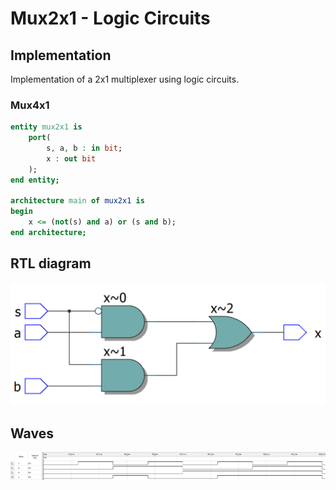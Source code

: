 # Mux2x1 - Logic Circuits

## Implementation

Implementation of a 2x1 multiplexer using logic circuits.

### Mux4x1

```vhdl
entity mux2x1 is
    port(
        s, a, b : in bit;
        x : out bit
    );
end entity;

architecture main of mux2x1 is
begin
    x <= (not(s) and a) or (s and b);
end architecture;
```

## RTL diagram

![RTL Diagram Mux2x1 - Logic Circuits](./rtl_viewer.png "RTL Diagram Mux2x1 - Logic Circuits")

## Waves

![Waves Mux2x1 - Logic Circuits](./waves.png "Waves Mux2x1 - Logic Circuits")

